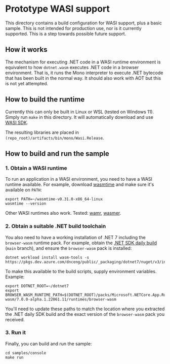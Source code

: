 # Prototype WASI support

This directory contains a build configuration for WASI support, plus a basic sample. This is not intended for production use, nor is it currently supported. This is a step towards possible future support.

## How it works

The mechanism for executing .NET code in a WASI runtime environment is equivalent to how `dotnet.wasm` executes .NET code in a browser environment. That is, it runs the Mono interpreter to execute .NET bytecode that has been built in the normal way. It should also work with AOT but this is not yet attempted.

## How to build the runtime

Currently this can only be built in Linux or WSL (tested on Windows 11). Simply run `make` in this directory. It will automatically download and use [WASI SDK](https://github.com/WebAssembly/wasi-sdk).

The resulting libraries are placed in `(repo_root)/artifacts/bin/mono/Wasi.Release`.

## How to build and run the sample

### 1. Obtain a WASI runtime

To run an application in a WASI environment, you need to have a WASI runtime available. For example, download [wasmtime](https://github.com/bytecodealliance/wasmtime/releases) and make sure it's available on `PATH`:

```
export PATH=~/wasmtime-v0.31.0-x86_64-linux
wasmtime --version
```

Other WASI runtimes also work. Tested: [wamr](https://github.com/bytecodealliance/wasm-micro-runtime), [wasmer](https://wasmer.io/).

### 2. Obtain a suitable .NET build toolchain

You also need to have a working installation of .NET 7 including the `browser-wasm` runtime pack. For example, obtain the [.NET SDK daily build](https://github.com/dotnet/installer/blob/main/README.md#installers-and-binaries) (`main` branch), and ensure the `browser-wasm` pack is installed:

```
dotnet workload install wasm-tools -s https://pkgs.dev.azure.com/dnceng/public/_packaging/dotnet7/nuget/v3/index.json
```

To make this available to the build scripts, supply environment variables. Example:

```
export DOTNET_ROOT=~/dotnet7
export BROWSER_WASM_RUNTIME_PATH=$(DOTNET_ROOT)/packs/Microsoft.NETCore.App.Runtime.Mono.browser-wasm/7.0.0-alpha.1.22061.11/runtimes/browser-wasm
```

You'll need to update these paths to match the location where you extracted the .NET daily SDK build and the exact version of the `browser-wasm` pack you received.

### 3. Run it

Finally, you can build and run the sample:

```
cd samples/console
make run
```
